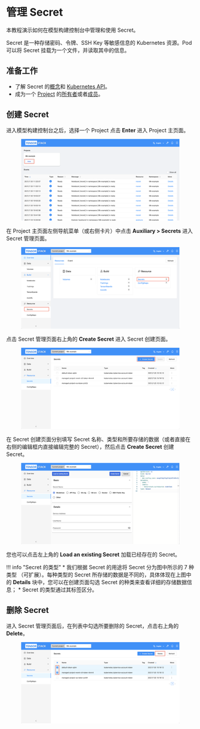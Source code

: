 # 管理 Secret

本教程演示如何在模型构建控制台中管理和使用 Secret。

Secret 是一种存储密码、令牌、SSH Key 等敏感信息的 Kubernetes 资源。Pod 可以将 Secret 挂载为一个文件，并读取其中的信息。

## 准备工作

* 了解 Secret 的<a target="_blank" rel="noopener noreferrer" href="https://kubernetes.io/zh/docs/concepts/configuration/secret/">概念</a>和 <a target="_blank" rel="noopener noreferrer" href="https://kubernetes.io/docs/reference/kubernetes-api/config-and-storage-resources/secret-v1/">Kubernetes API</a>。
* 成为一个 [Project](../../module/security/index.md#project) 的[所有者](../manage-project/create-and-delete-project.md)或者[成员](../manage-project/project-add-member.md)。

## 创建 Secret

进入模型构建控制台之后，选择一个 Project 点击 **Enter** 进入 Project 主页面。

<figure class="screenshot">
  <img alt="build-console-web" src="../assets/tasks/manage-auxiliary-resources/building-console.png" class="screenshot"/>
</figure>

在 Project 主页面左侧导航菜单（或右侧卡片）中点击 **Auxiliary&nbsp;> Secrets** 进入 Secret 管理页面。

<figure class="screenshot">
  <img alt="project-page-secret" src="../assets/tasks/manage-auxiliary-resources/project-page-secret.png" class="screenshot"/>
</figure>

点击 Secret 管理页面右上角的 **Create Secret** 进入 Secret 创建页面。

<figure class="screenshot">
  <img alt="secret-table" src="../assets/tasks/manage-auxiliary-resources/secret-table.png" class="screenshot"/>
</figure>

在 Secret 创建页面分别填写 Secret 名称、类型和所要存储的数据（或者直接在右侧的编辑框内直接编辑完整的 Secret），然后点击 **Create Secret** 创建 Secret。

<figure class="screenshot">
  <img alt="create-secret" src="../assets/tasks/manage-auxiliary-resources/create-secret.png" class="screenshot"/>
</figure>

您也可以点击左上角的 **Load an existing Secret** 加载已经存在的 Secret。

!!! info "Secret 的类型"
    * 我们根据 Secret 的用途将 Secret 分为图中所示的 7 种类型 （可扩展）。每种类型的 Secret 所存储的数据是不同的，具体体现在上图中的 **Details** 块中，您可以在创建页面勾选 Secret 的种类来查看详细的存储数据信息；
    * Secret 的类型通过其标签区分。

## 删除 Secret

进入 Secret 管理页面后，在列表中勾选所要删除的 Secret，点击右上角的 **Delete**。

<figure class="screenshot">
  <img alt="delete-secret" src="../assets/tasks/manage-auxiliary-resources/delete-secret.png" class="screenshot"/>
</figure>
